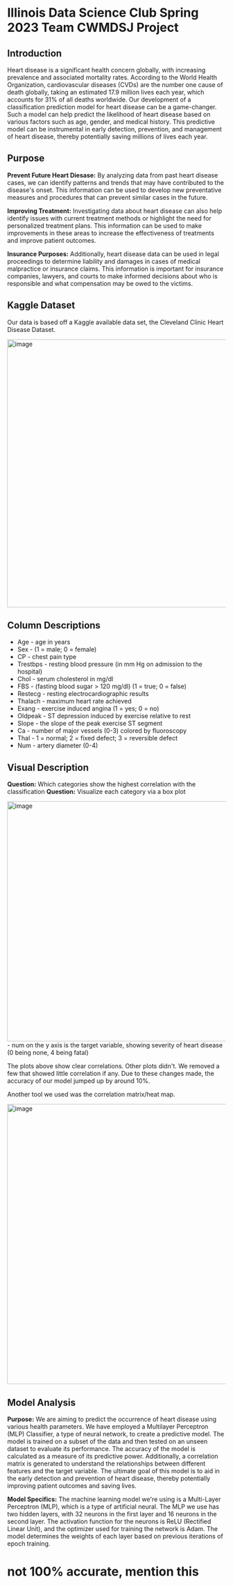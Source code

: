 # Illinois Data Science Club Spring 2023 Team CWMDSJ Project

## Introduction

Heart disease is a significant health concern globally, with increasing prevalence and associated mortality rates. According to the World Health Organization, cardiovascular diseases (CVDs) are the number one cause of death globally, taking an estimated 17.9 million lives each year, which accounts for 31% of all deaths worldwide. Our development of a classification prediction model for heart disease can be a game-changer. Such a model can help predict the likelihood of heart disease based on various factors such as age, gender, and medical history. This predictive model can be instrumental in early detection, prevention, and management of heart disease, thereby potentially saving millions of lives each year.

## Purpose

**Prevent Future Heart Diesase:**
 By analyzing data from past heart disease cases, we can identify patterns and trends that may have contributed to the disease's onset. This information can be used to develop new preventative measures and procedures that can prevent similar cases in the future.

 **Improving Treatment:**
  Investigating data about heart disease can also help identify issues with current treatment methods or highlight the need for personalized treatment plans. This information can be used to make improvements in these areas to increase the effectiveness of treatments and improve patient outcomes.

**Insurance Purposes:**
Additionally, heart disease data can be used in legal proceedings to determine liability and damages in cases of medical malpractice or insurance claims. This information is important for insurance companies, lawyers, and courts to make informed decisions about who is responsible and what compensation may be owed to the victims.

## Kaggle Dataset

Our data is based off a Kaggle available data set, the Cleveland Clinic Heart Disease Dataset.

<img width="616" alt="image" src="https://github.com/UIUC-DSC/CWMDSJ/assets/132399910/13aab53d-59a9-4a21-b6f7-00ba17e4af77">

## Column Descriptions

 - Age - age in years
 - Sex - (1 = male; 0 = female)
 - CP - chest pain type
 - Trestbps - resting blood pressure (in mm Hg on admission to the hospital)
 - Chol - serum cholesterol in mg/dl
 - FBS - (fasting blood sugar &gt; 120 mg/dl) (1 = true; 0 = false)
 - Restecg - resting electrocardiographic results
 - Thalach - maximum heart rate achieved
 - Exang - exercise induced angina (1 = yes; 0 = no)
 - Oldpeak - ST depression induced by exercise relative to rest
 - Slope - the slope of the peak exercise ST segment
 - Ca - number of major vessels (0-3) colored by fluoroscopy
 - Thal - 1 = normal; 2 = fixed defect; 3 = reversible defect
 - Num - artery diameter (0-4)

## Visual Description

**Question:** Which categories show the highest correlation with the classification
**Question:** Visualize each category via a box plot

<img width="552" alt="image" src="https://github.com/UIUC-DSC/CWMDSJ/assets/132399910/54781d1a-8526-4f9d-9b7f-f2d02127028f">
 - num on the y axis is the target variable, showing severity of heart disease (0 being none, 4 being fatal)

The plots above show clear correlations. Other plots didn't. We removed a few that showed little correlation if any. Due to these changes made, the accuracy of our model jumped up by around 10%. 

Another tool we used was the correlation matrix/heat map.

<img width="644" alt="image" src="https://github.com/UIUC-DSC/CWMDSJ/assets/132399910/e1fa3155-6821-46ee-b486-7ad52ff8069d">

## Model Analysis

**Purpose:**
We are aiming to predict the occurrence of heart disease using various health parameters. We have employed a Multilayer Perceptron (MLP) Classifier, a type of neural network, to create a predictive model. The model is trained on a subset of the data and then tested on an unseen dataset to evaluate its performance. The accuracy of the model is calculated as a measure of its predictive power. Additionally, a correlation matrix is generated to understand the relationships between different features and the target variable. The ultimate goal of this model is to aid in the early detection and prevention of heart disease, thereby potentially improving patient outcomes and saving lives.

**Model Specifics:**
The machine learning model we're using is a Multi-Layer Perceptron (MLP), which is a type of artificial neural. The MLP we use has two hidden layers, with 32 neurons in the first layer and 16 neurons in the second layer. The activation function for the neurons is ReLU (Rectified Linear Unit), and the optimizer used for training the network is Adam. The model determines the weights of each layer based on previous iterations of epoch training. 











# not 100% accurate, mention this
